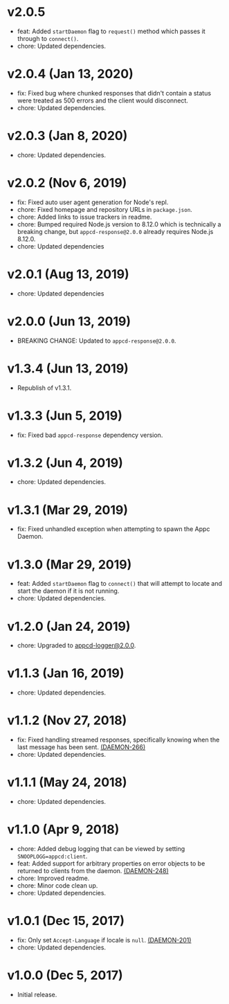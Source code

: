 # v2.0.5

 * feat: Added `startDaemon` flag to `request()` method which passes it through to `connect()`.
 * chore: Updated dependencies.

# v2.0.4 (Jan 13, 2020)

 * fix: Fixed bug where chunked responses that didn't contain a status were treated as 500 errors
   and the client would disconnect.
 * chore: Updated dependencies.

# v2.0.3 (Jan 8, 2020)

 * chore: Updated dependencies.

# v2.0.2 (Nov 6, 2019)

 * fix: Fixed auto user agent generation for Node's repl.
 * chore: Fixed homepage and repository URLs in `package.json`.
 * chore: Added links to issue trackers in readme.
 * chore: Bumped required Node.js version to 8.12.0 which is technically a breaking change, but
   `appcd-response@2.0.0` already requires Node.js 8.12.0.
 * chore: Updated dependencies

# v2.0.1 (Aug 13, 2019)

 * chore: Updated dependencies

# v2.0.0 (Jun 13, 2019)

 * BREAKING CHANGE: Updated to `appcd-response@2.0.0`.

# v1.3.4 (Jun 13, 2019)

 * Republish of v1.3.1.

# v1.3.3 (Jun 5, 2019)

 * fix: Fixed bad `appcd-response` dependency version.

# v1.3.2 (Jun 4, 2019)

 * chore: Updated dependencies.

# v1.3.1 (Mar 29, 2019)

 * fix: Fixed unhandled exception when attempting to spawn the Appc Daemon.

# v1.3.0 (Mar 29, 2019)

 * feat: Added `startDaemon` flag to `connect()` that will attempt to locate and start the daemon
   if it is not running.
 * chore: Updated dependencies.

# v1.2.0 (Jan 24, 2019)

 * chore: Upgraded to appcd-logger@2.0.0.

# v1.1.3 (Jan 16, 2019)

 * chore: Updated dependencies.

# v1.1.2 (Nov 27, 2018)

 * fix: Fixed handling streamed responses, specifically knowing when the last message has been
   sent. [(DAEMON-266)](https://jira.appcelerator.org/browse/DAEMON-266)
 * chore: Updated dependencies.

# v1.1.1 (May 24, 2018)

 * chore: Updated dependencies.

# v1.1.0 (Apr 9, 2018)

 * chore: Added debug logging that can be viewed by setting `SNOOPLOGG=appcd:client`.
 * feat: Added support for arbitrary properties on error objects to be returned to clients from the
   daemon. [(DAEMON-248)](https://jira.appcelerator.org/browse/DAEMON-248)
 * chore: Improved readme.
 * chore: Minor code clean up.
 * chore: Updated dependencies.

# v1.0.1 (Dec 15, 2017)

 * fix: Only set `Accept-Language` if locale is `null`.
   [(DAEMON-201)](https://jira.appcelerator.org/browse/DAEMON-201)
 * chore: Updated dependencies.

# v1.0.0 (Dec 5, 2017)

 - Initial release.
